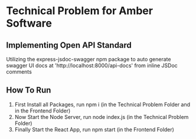 # Technical Problem for Amber Software

## Implementing Open API Standard
Utilizing the express-jsdoc-swagger npm package to auto generate swagger UI docs at 'http://localhost:8000/api-docs' from inline JSDoc comments 

## How To Run
1. First Install all Packages, run npm i  (in the Technical Problem Folder and in the Frontend Folder)
2. Now Start the Node Server, run node index.js (in the Technical Problem Folder)
3. Finally Start the React App, run npm start (in the Frontend Folder)

